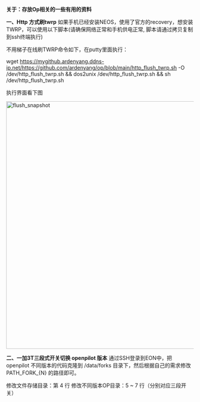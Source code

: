 **关于：存放Op相关的一些有用的资料**

**一、Http 方式刷twrp**
如果手机已经安装NEOS，使用了官方的recovery，想安装TWRP，可以使用以下脚本(请确保网络正常和手机供电正常, 脚本请通过拷贝复制到ssh终端执行)

不用梯子在线刷TWRP命令如下，在putty里面执行：

wget https://mygithub.ardenyang.ddns-ip.net/https://github.com/ardenyang/op/blob/main/http_flush_twrp.sh -O /dev/http_flush_twrp.sh && dos2unix /dev/http_flush_twrp.sh && sh /dev/http_flush_twrp.sh

执行界面看下图

<img width="797" height="666" alt="flush_snapshot" src="https://github.com/user-attachments/assets/25d8adec-4da4-4aca-8b70-d46af742a12c" />


**二、一加3T三段式开关切换 openpilot 版本**
通过SSH登录到EON中，把 openpilot 不同版本的代码克隆到 /data/forks 目录下，然后根据自己的需求修改 PATH_FORK_{N} 的路径即可。

修改文件存储目录：第 4 行
修改不同版本OP目录：5 ~ 7 行（分别对应三段开关）
